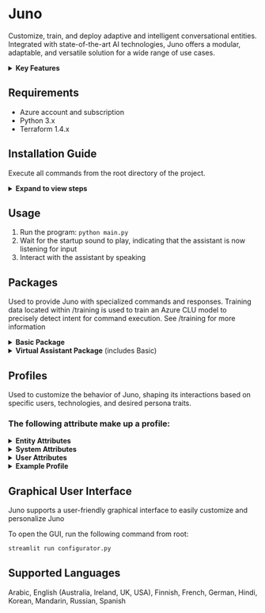# Juno

Customize, train, and deploy adaptive and intelligent conversational entities. Integrated with state-of-the-art AI technologies, Juno offers a modular, adaptable, and versatile solution for a wide range of use cases.

<details>
<summary><b>Key Features</b></summary>

### Advanced AI Integration

- Uses Azure [Speech Services](https://learn.microsoft.com/en-us/azure/ai-services/speech-service/) for speech recognition. 
- Uses Azure  [CLU](https://learn.microsoft.com/en-us/azure/ai-services/language-service/conversational-language-understanding/overview) for intent recognition.
- Employs OpenAI's [GPT-3.5-Turbo](https://platform.openai.com/docs/models) for dynamic, human-like interactions.
- Leverages [Elevenlabs](https://docs.elevenlabs.io/welcome/introduction) for realistic human-sounding text-to-speech.


Note: Integrations will be continuously refined as better solutions become available.

### Highly Customizable

- **Packages**: Define custom commands, guiding entity behavior based on user input. See the [packages](#packages) section for more information.
- **Profiles**: Determine how the entity interacts with users. See the [profiles](#profiles) section for more information.
- **Custom Voices**: Elevenlabs supports the creation and usage of custom voices. With a five-minute audio file of a person speaking, a life-like voice can be created for Juno to use. See [Elevenlabs](https://elevenlabs.io/voice-lab) for more information.
- **Fine-Tune GPT**: Tailor GPT-3.5-Turbo's responses to your specific use-case by fine-tuning the model with training data. See /training/gpt_training_data for example training data.

</details>

## Requirements
- Azure account and subscription
- Python 3.x
- Terraform 1.4.x

## Installation Guide

Execute all commands from the root directory of the project.

<details>
<summary><b>Expand to view steps </b></summary>

### Step 1: Install Required Packages

Run the following command to install the necessary packages:

```bash
pip install -r requirements.txt
```

### Step 2: Customize Configuration

Open the secret configuration file in your text editor for customization:

```bash
code configuration/config.yaml
```
Update the file with your personal settings and save it.

### Step 3: Sign into Azure Account

Log into your Azure account using the Azure CLI:

```bash
az login
```

### Step 4: Create Azure Resources

Navigate to the infra directory and run the script to create the necessary Azure resources:

```bash
cd infra && ./create_infrastructure.sh
```
**What This Does**: 
- Creates a Resource Group containing a Speech Service, Language Understanding, and Translator resource.
- Creates a Key Vault containing all necessary API keys and endpoints.

   **Note**: To destroy the created Azure resources run:
   ```bash
   cd infra && ./destroy_infrastructure.sh
   ```

### Step 5: Encrypt and Secure Secret Data

Navigate back to root directory and run the script to save and encrypt all secret data locally:

```bash
cd .. && python -m configuration.manage_secrets
```

### Step 6: Train CLU Model

Start the training session for your Conversation Language Understanding (CLU) model using the provided training data
located within 'training/virtual_assitant_training_data':

```bash
python -m training.begin_training_session
```
After training and deploying is complete, you can view your trained model at: https://language.cognitive.azure.com/home

### Step 7: Fine-tune GPT (Optional)

Begin a fine-tuning session for GPT using the provided training data located within 'training/gpt_training_data':

```bash
python -m training.begin_gpt_training_session
```

</details>

## Usage
1. Run the program: `python main.py`
2. Wait for the startup sound to play, indicating that the assistant is now listening for input
3. Interact with the assistant by speaking

## Packages
Used to provide Juno with specialized commands and responses. 
Training data located within /training is used to train an Azure CLU model to precisely detect intent for command execution. See /training for more information

<details>
<summary><b>Basic Package</b></summary>

#### Control Behavior
| Input | Response | Action |
| ------- | -------- | -------- |
| Mute  | I am now muted | Mutes responses | 
| Unmute | I am not unmuted | Unmutes responses |
| Pause | Pausing |  Pauses functionalities |
| Unpause | Unpaused |  Resumes functionalities |
| Exit | Exiting, goodbye! |  Terminates program |
#### Personalization
| Input | Response | Action |
| ------- | -------- | -------- |
| Change your language to {language} | Changing language to {language} | Changes language |
| Change your gender to {gender} | Changing gender to {gender} | Changes gender |
| Change your persona to {role} | Changing persona to {persona} | Changes persona |
| Change voice | I have changed my voice | Changes voice |

</details>

<details>
<summary><b>Virtual Assistant Package</b> (includes Basic)</summary>

#### Weather Retrieval
| Input | Response | Action |
| ------- | -------- | -------- |
| What is the weather in {location} | The weather in {location} is {temperature} degrees. | Fetches temperature via OpenWeatherMap API |
#### Speech Translation
| Input | Response | Action |
| ------- | -------- | -------- |
| Translate {speech} into {language} | {translated_speech} |  Uses Azure for speech translation |
#### Control Lights
| Input | Response | Action |
| ------- | -------- | -------- |
| Turn lights {off/on} | None | Controls smart LED lights |
| Change light color to {color} | None | Changes light color |
#### Control Music 
| Input | Response | Action |
| ------- | -------- | -------- |
| Play {song} | None |  Plays song via Spotify API |
| Pause song | None |  Pauses song via Spotify API |
| Play next song | None |  Plays next song via Spotify API |
| Lower volume | None | Decreases volume by 10% |
| Raise volume | None | Increases volume by 10% |
#### Set Alarm
| Input | Response | Action |
| ------- | -------- | -------- |
| Set an alarm for {day and time} | Setting an alarm for {day and time} | Sets an alarm |
#### Set Reminder
| Input | Response | Action |
| ------- | -------- | -------- |
| Set a reminder for {day and time} to do {reminder} | Setting a reminder | Sets a reminder for {day and time} to do {reminder} |
#### Set Timer
| Input | Response | Action |
| ------- | -------- | -------- |
| Set a timer for {time} {metric} | Setting a timer for {time} {metric} | Sets a timer |
#### News Retrieval 
| Input | Response | Action |
| ------- | -------- | -------- |
| Give me the news | Sure here is what's going on in the world. {Gives a summary of the top 3 news articles (using a fine-tuned GPT-3.5-turbo model | Fetches top news headlines via News API |
#### Web Browsing
| Input | Response | Action |
| ------- | -------- | -------- |
| Open {website} | Opening {website} |  Opens website |
| Search {speech} | Searching for {speech} |  Google search |
| Search youtube for {speech} | Searching Youtube for {speech} | Searches YouTube |

</details>

## Profiles
Used to customize the behavior of Juno, shaping its interactions based on specific users, technologies, and desired persona traits.

### The following attribute make up a profile:

<details>
<summary><b>Entity Attributes</b></summary>

| Attribute  | Example Value  | Description |
| :--------- | :------------ | :---------- |
| `name`     | barack obama  | The name of the entity |
| `gender`   | male          | Gender of the entity |
| `language` | english       | Language entity speaks in (Refer to documentation for available languages) |
| `personality` | friendly   | Describes the overall temperament of the entity |
| `persona`  | barack obama  | The entity will act as if they are this persona |
| `prompt`   | you are an assistant designed to concisely help the user with their queries | Prompt used to query GPT |
| `role`     | assistant     | Role of the entity |

</details>

<details>
<summary><b>System Attributes</b></summary>

| Attribute               | Example Value   | Description |
| :----------------------- | :-------------- | :---------- |
| `gpt_model`              | gpt-3.5-turbo   | Model used for generating responses (Fine-tuning recommended. See /training) |
| `package`                | virtual_assistant | Optional package for added functionalities. See [packages](#packages) for more information |
| `startup_sound`          | true           | Whether to play a startup sound |
| `voice_name`             | barack obama   | Voice used for text-to-speech. In this example, I am using a custom-made voice modeled after Barack Obama, created using Elevenlabs |
| `text_to_speech_engine`  | elevenlabs     | Engine used for text-to-speech (e.g., Elevenlabs or Azure) |
| `voice_recognition_engine` | azure        | Engine used for voice recognition |

</details>

<details>
<summary><b>User Attributes</b></summary>

| Attribute   | Example Value | Description |
| :----------- | :------------ | :---------- |
| `user_name`  | james          | Name of the user interacting with the entity |
| `user_gender`| male         | Gender of the user |
| `user_age`   | 22          | Age of the user |

</details>

<details>
<summary><b>Example Profile</b></summary>
   
```yaml
entity:
  name: barack obama
  gender: male
  language: english 
  personality: friendly
  persona: barack obama 
  prompt: you are an assistant designed to concisely help the user with their queries 
  role: assistant  
system:
  gpt_model: gpt-3.5-turbo 
  package: virtual_assistant 
  startup_sound: true 
  voice_name: barack obama 
  text_to_speech_engine: elevenlabs 
  voice_recognition_engine: azure 
user:
  user_name: null  
  user_gender: null   
  user_age: null
```
</details>

## Graphical User Interface
Juno supports a user-friendly graphical interface to easily customize and personalize Juno

To open the GUI, run the following command from root:
```bash
streamlit run configurator.py
```

 ## Supported Languages
 Arabic, English (Australia, Ireland, UK, USA), Finnish, French, German, Hindi, Korean, Mandarin, Russian, Spanish
